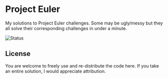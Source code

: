 # Project Euler

My solutions to Project Euler challenges. Some may be ugly/messy but they all solve their corresponding challenges in under a minute.

![Status](http://projecteuler.net/profile/ayberkt.png)


## License

You are welcome to freely use and re-distribute the code here. If you take an entire solution, I would appreciate attribution.
